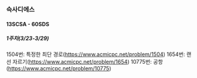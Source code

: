 ### 슥사디에스
#### 13SCSA - 60SDS

##### 1주차(3/23-3/29)
1504번: 특정한 최단 경로(https://www.acmicpc.net/problem/1504)
1654번: 랜선 자르기(https://www.acmicpc.net/problem/1654)
10775번: 공항(https://www.acmicpc.net/problem/10775)

